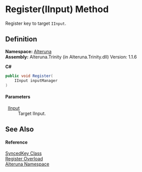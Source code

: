 # Register(IInput) Method


Register key to target `IInput`.



## Definition
**Namespace:** <a href="N_Alteruna">Alteruna</a>  
**Assembly:** Alteruna.Trinity (in Alteruna.Trinity.dll) Version: 1.1.6

**C#**
``` C#
public void Register(
	IInput inputManager
)
```



#### Parameters
<dl><dt>  <a href="T_Alteruna_IInput">IInput</a></dt><dd>Target IInput.</dd></dl>

## See Also


#### Reference
<a href="T_Alteruna_SyncedKey">SyncedKey Class</a>  
<a href="Overload_Alteruna_SyncedKey_Register">Register Overload</a>  
<a href="N_Alteruna">Alteruna Namespace</a>  
